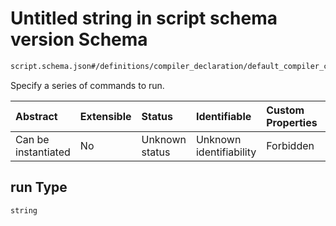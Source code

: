 # Untitled string in script schema version Schema

```txt
script.schema.json#/definitions/compiler_declaration/default_compiler_config/properties/run
```

Specify a series of commands to run.

| Abstract            | Extensible | Status         | Identifiable            | Custom Properties | Additional Properties | Access Restrictions | Defined In                                                               |
| :------------------ | :--------- | :------------- | :---------------------- | :---------------- | :-------------------- | :------------------ | :----------------------------------------------------------------------- |
| Can be instantiated | No         | Unknown status | Unknown identifiability | Forbidden         | Allowed               | none                | [script.schema.json\*](../out/script.schema.json "open original schema") |

## run Type

`string`
